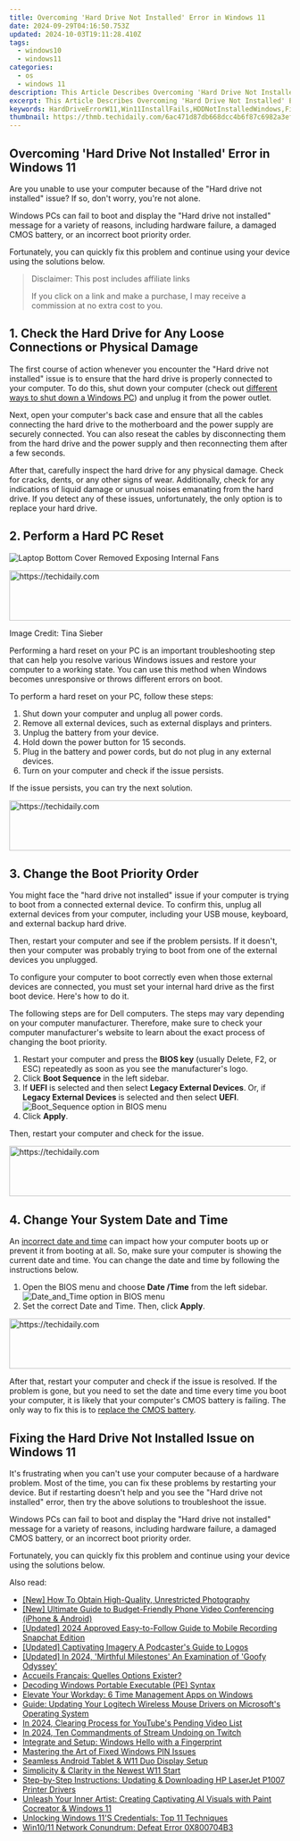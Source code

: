 ```yaml
---
title: Overcoming 'Hard Drive Not Installed' Error in Windows 11
date: 2024-09-29T04:16:50.753Z
updated: 2024-10-03T19:11:28.410Z
tags:
  - windows10
  - windows11
categories:
  - os
  - windows 11
description: This Article Describes Overcoming 'Hard Drive Not Installed' Error in Windows 11
excerpt: This Article Describes Overcoming 'Hard Drive Not Installed' Error in Windows 11
keywords: HardDriveErrorW11,Win11InstallFails,HDDNotInstalledWindows,FixHardDriveFail,Windows11BootTrouble,BootErrorSolution,DRISetupFailureWin11
thumbnail: https://thmb.techidaily.com/6ac471d87db668dcc4b6f87c6982a3ef4bb37e3fbffe0068ce8a47124a8a8199.jpg
---
```


## Overcoming 'Hard Drive Not Installed' Error in Windows 11

 Are you unable to use your computer because of the "Hard drive not installed" issue? If so, don't worry, you're not alone.

 Windows PCs can fail to boot and display the "Hard drive not installed" message for a variety of reasons, including hardware failure, a damaged CMOS battery, or an incorrect boot priority order.

 Fortunately, you can quickly fix this problem and continue using your device using the solutions below.

>  Disclaimer: This post includes affiliate links
>
>  If you click on a link and make a purchase, I may receive a commission at no extra cost to you.
>

## 1\. Check the Hard Drive for Any Loose Connections or Physical Damage

 The first course of action whenever you encounter the "Hard drive not installed" issue is to ensure that the hard drive is properly connected to your computer. To do this, shut down your computer (check out [different ways to shut down a Windows PC](https://www.makeuseof.com/windows-11-how-to-shut-down/)) and unplug it from the power outlet.

 Next, open your computer's back case and ensure that all the cables connecting the hard drive to the motherboard and the power supply are securely connected. You can also reseat the cables by disconnecting them from the hard drive and the power supply and then reconnecting them after a few seconds.

 After that, carefully inspect the hard drive for any physical damage. Check for cracks, dents, or any other signs of wear. Additionally, check for any indications of liquid damage or unusual noises emanating from the hard drive. If you detect any of these issues, unfortunately, the only option is to replace your hard drive.

## 2\. Perform a Hard PC Reset

![Laptop Bottom Cover Removed Exposing Internal Fans](https://static1.makeuseofimages.com/wordpress/wp-content/uploads/2022/01/Laptop-Bottom-Cover-Removed-Exposing-Internal-Fans.jpg)

<!-- affiliate ads begin -->
<a href="https://appsumo.8odi.net/c/5597632/2151889/7443" target="_top" id="2151889">
  <img src="//a.impactradius-go.com/display-ad/7443-2151889" border="0" alt="https://techidaily.com" width="728" height="90"/>
</a>
<img height="0" width="0" src="https://appsumo.8odi.net/i/5597632/2151889/7443" style="position:absolute;visibility:hidden;" border="0" />
<!-- affiliate ads end -->

Image Credit: Tina Sieber

 Performing a hard reset on your PC is an important troubleshooting step that can help you resolve various Windows issues and restore your computer to a working state. You can use this method when Windows becomes unresponsive or throws different errors on boot.

 To perform a hard reset on your PC, follow these steps:

1. Shut down your computer and unplug all power cords.
2. Remove all external devices, such as external displays and printers.
3. Unplug the battery from your device.
4. Hold down the power button for 15 seconds.
5. Plug in the battery and power cords, but do not plug in any external devices.
6. Turn on your computer and check if the issue persists.

 If the issue persists, you can try the next solution.

<!-- affiliate ads begin -->
<a href="https://appsumo.8odi.net/c/5597632/2151864/7443" target="_top" id="2151864">
  <img src="//a.impactradius-go.com/display-ad/7443-2151864" border="0" alt="https://techidaily.com" width="600" height="90"/>
</a>
<img height="0" width="0" src="https://appsumo.8odi.net/i/5597632/2151864/7443" style="position:absolute;visibility:hidden;" border="0" />
<!-- affiliate ads end -->

## 3\. Change the Boot Priority Order

 You might face the "hard drive not installed" issue if your computer is trying to boot from a connected external device. To confirm this, unplug all external devices from your computer, including your USB mouse, keyboard, and external backup hard drive.

 Then, restart your computer and see if the problem persists. If it doesn't, then your computer was probably trying to boot from one of the external devices you unplugged.

 To configure your computer to boot correctly even when those external devices are connected, you must set your internal hard drive as the first boot device. Here's how to do it.

 The following steps are for Dell computers. The steps may vary depending on your computer manufacturer. Therefore, make sure to check your computer manufacturer's website to learn about the exact process of changing the boot priority.

1. Restart your computer and press the **BIOS key** (usually Delete, F2, or ESC) repeatedly as soon as you see the manufacturer's logo.
2. Click **Boot Sequence** in the left sidebar.
3. If **UEFI** is selected and then select **Legacy External Devices**. Or, if **Legacy External Devices** is selected and then select **UEFI**.  
![Boot_Sequence option in BIOS menu](https://static1.makeuseofimages.com/wordpress/wp-content/uploads/2023/09/boot_sequence.jpg)
4. Click **Apply**.

 Then, restart your computer and check for the issue.

<!-- affiliate ads begin -->
<a href="https://appsumo.8odi.net/c/5597632/2137412/7443" target="_top" id="2137412">
  <img src="//a.impactradius-go.com/display-ad/7443-2137412" border="0" alt="https://techidaily.com" width="728" height="90"/>
</a>
<img height="0" width="0" src="https://appsumo.8odi.net/i/5597632/2137412/7443" style="position:absolute;visibility:hidden;" border="0" />
<!-- affiliate ads end -->

## 4\. Change Your System Date and Time

 An [incorrect date and time](https://www.makeuseof.com/tag/3-reasons-windows-computer-loses-time-date/) can impact how your computer boots up or prevent it from booting at all. So, make sure your computer is showing the current date and time. You can change the date and time by following the instructions below.

1. Open the BIOS menu and choose **Date /Time** from the left sidebar.  
![Date_and_Time option in BIOS menu](https://static1.makeuseofimages.com/wordpress/wp-content/uploads/2023/09/date_and_time.jpg)
2. Set the correct Date and Time. Then, click **Apply**.

<!-- affiliate ads begin -->
<a href="https://ephamedtechinc.pxf.io/c/5597632/2123508/26400" target="_top" id="2123508">
  <img src="//a.impactradius-go.com/display-ad/26400-2123508" border="0" alt="https://techidaily.com" width="728" height="90"/>
</a>
<img height="0" width="0" src="https://ephamedtechinc.pxf.io/i/5597632/2123508/26400" style="position:absolute;visibility:hidden;" border="0" />
<!-- affiliate ads end -->

 After that, restart your computer and check if the issue is resolved. If the problem is gone, but you need to set the date and time every time you boot your computer, it is likely that your computer's CMOS battery is failing. The only way to fix this is to [replace the CMOS battery](https://www.makeuseof.com/computer-battery-dead-how-fix-replace-cmos/).

## Fixing the Hard Drive Not Installed Issue on Windows 11

 It's frustrating when you can't use your computer because of a hardware problem. Most of the time, you can fix these problems by restarting your device. But if restarting doesn't help and you see the "Hard drive not installed" error, then try the above solutions to troubleshoot the issue.

 Windows PCs can fail to boot and display the "Hard drive not installed" message for a variety of reasons, including hardware failure, a damaged CMOS battery, or an incorrect boot priority order.

 Fortunately, you can quickly fix this problem and continue using your device using the solutions below.

<ins class="adsbygoogle"
      style="display:block"
      data-ad-client="ca-pub-7571918770474297"
      data-ad-slot="8358498916"
      data-ad-format="auto"
      data-full-width-responsive="true"></ins>
    

<span class="atpl-alsoreadstyle">Also read:</span>
<div><ul>
<li><a href="https://some-techniques.techidaily.com/new-how-to-obtain-high-quality-unrestricted-photography/"><u>[New] How To Obtain High-Quality, Unrestricted Photography</u></a></li>
<li><a href="https://screen-activity-recording.techidaily.com/new-ultimate-guide-to-budget-friendly-phone-video-conferencing-iphone-and-android/"><u>[New] Ultimate Guide to Budget-Friendly Phone Video Conferencing (iPhone & Android)</u></a></li>
<li><a href="https://snapchat-videos.techidaily.com/updated-2024-approved-easy-to-follow-guide-to-mobile-recording-snapchat-edition/"><u>[Updated] 2024 Approved Easy-to-Follow Guide to Mobile Recording Snapchat Edition</u></a></li>
<li><a href="https://extra-information.techidaily.com/updated-captivating-imagery-a-podcasters-guide-to-logos/"><u>[Updated] Captivating Imagery A Podcaster's Guide to Logos</u></a></li>
<li><a href="https://article-posts.techidaily.com/updated-in-2024-mirthful-milestones-an-examination-of-goofy-odyssey/"><u>[Updated] In 2024, 'Mirthful Milestones' An Examination of 'Goofy Odyssey'</u></a></li>
<li><a href="https://mondly-stories.techidaily.com/accueils-francais-quelles-options-exister/"><u>Accueils Français: Quelles Options Exister?</u></a></li>
<li><a href="https://win11.techidaily.com/decoding-windows-portable-executable-pe-syntax/"><u>Decoding Windows Portable Executable (PE) Syntax</u></a></li>
<li><a href="https://win11.techidaily.com/elevate-your-workday-6-time-management-apps-on-windows/"><u>Elevate Your Workday: 6 Time Management Apps on Windows</u></a></li>
<li><a href="https://hardware-updates.techidaily.com/guide-updating-your-logitech-wireless-mouse-drivers-on-microsofts-operating-system/"><u>Guide: Updating Your Logitech Wireless Mouse Drivers on Microsoft's Operating System</u></a></li>
<li><a href="https://youtube-blog.techidaily.com/24-clearing-process-for-youtubes-pending-video-list/"><u>In 2024, Clearing Process for YouTube's Pending Video List</u></a></li>
<li><a href="https://fox-info.techidaily.com/in-2024-ten-commandments-of-stream-undoing-on-twitch/"><u>In 2024, Ten Commandments of Stream Undoing on Twitch</u></a></li>
<li><a href="https://win11.techidaily.com/integrate-and-setup-windows-hello-with-a-fingerprint/"><u>Integrate and Setup: Windows Hello with a Fingerprint</u></a></li>
<li><a href="https://win11.techidaily.com/mastering-the-art-of-fixed-windows-pin-issues/"><u>Mastering the Art of Fixed Windows PIN Issues</u></a></li>
<li><a href="https://win11.techidaily.com/seamless-android-tablet-and-w11-duo-display-setup/"><u>Seamless Android Tablet & W11 Duo Display Setup</u></a></li>
<li><a href="https://win11.techidaily.com/simplicity-and-clarity-in-the-newest-w11-start/"><u>Simplicity & Clarity in the Newest W11 Start</u></a></li>
<li><a href="https://win-dash.techidaily.com/step-by-step-instructions-updating-and-downloading-hp-laserjet-p1007-printer-drivers/"><u>Step-by-Step Instructions: Updating & Downloading HP LaserJet P1007 Printer Drivers</u></a></li>
<li><a href="https://win11.techidaily.com/unleash-your-inner-artist-creating-captivating-ai-visuals-with-paint-cocreator-and-windows-11/"><u>Unleash Your Inner Artist: Creating Captivating AI Visuals with Paint Cocreator & Windows 11</u></a></li>
<li><a href="https://win11.techidaily.com/unlocking-windows-11s-credentials-top-11-techniques/"><u>Unlocking Windows 11'S Credentials: Top 11 Techniques</u></a></li>
<li><a href="https://win11.techidaily.com/win1011-network-conundrum-defeat-error-0x800704b3/"><u>Win10/11 Network Conundrum: Defeat Error 0X800704B3</u></a></li>
</ul></div>


